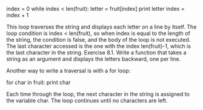 index = 0 while index < len(fruit): letter = fruit[index] print letter index = index + 1

This loop traverses the string and displays each letter on a line by itself. The loop condition is index < len(fruit), so when index is equal to the length of the string, the condition is false, and the body of the loop is not executed. The last character accessed is the one with the index len(fruit)-1, which is the last character in the string. Exercise 8.1. Write a function that takes a string as an argument and displays the letters backward, one per line.

Another way to write a traversal is with a for loop:

for char in fruit: print char

Each time through the loop, the next character in the string is assigned to the variable char. The loop continues until no characters are left.